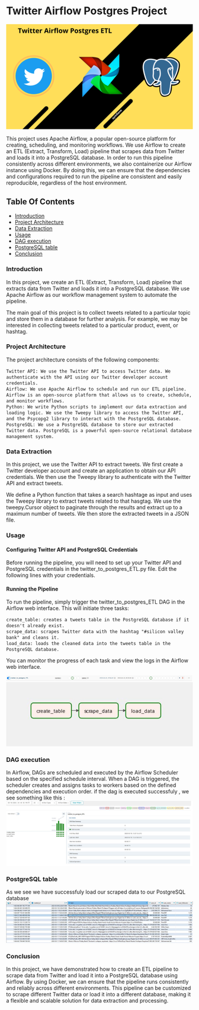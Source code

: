 
# Twitter Airflow Postgres Project
![profile](https://github.com/aym0ane/Twitter-Airflow-Postgres-Project/blob/main/IMAGES/Twitter%20Airflow%20Postgres%20Project.png)

This project uses Apache Airflow, a popular open-source platform for creating, scheduling, and monitoring workflows. We use Airflow to create an ETL (Extract, Transform, Load) pipeline that scrapes data from Twitter and loads it into a PostgreSQL database. In order to run this pipeline consistently across different environments, we also containerize our Airflow instance using Docker. By doing this, we can ensure that the dependencies and configurations required to run the pipeline are consistent and easily reproducible, regardless of the host environment.


## Table Of Contents
- [Introduction](https://github.com/aym0ane/Twitter-Airflow-Postgres-Project/edit/main/README.md#)
- [Project Architecture](https://github.com/aym0ane/Twitter-Airflow-Postgres-Project/edit/main/README.md#Project-Architecture)
- [Data Extraction](https://github.com/aym0ane/Twitter-Airflow-Postgres-Project/edit/main/README.md#Data-Extraction)
- [Usage](https://github.com/aym0ane/Twitter-Airflow-Postgres-Project/edit/main/README.md#Usage)
- [DAG execution](https://github.com/aym0ane/Twitter-Airflow-Postgres-Project/edit/main/README.md#DAG-execution)
- [PostgreSQL table](https://github.com/aym0ane/Twitter-Airflow-Postgres-Project/edit/main/README.md#PostgreSQL-table)
- [Conclusion](https://github.com/aym0ane/Twitter-Airflow-Postgres-Project/edit/main/README.md#Conclusion)

### Introduction

In this project, we create an ETL (Extract, Transform, Load) pipeline that extracts data from Twitter and loads it into a PostgreSQL database. We use Apache Airflow as our workflow management system to automate the pipeline.

The main goal of this project is to collect tweets related to a particular topic and store them in a database for further analysis. For example, we may be interested in collecting tweets related to a particular product, event, or hashtag.
### Project Architecture

The project architecture consists of the following components:

    Twitter API: We use the Twitter API to access Twitter data. We authenticate with the API using our Twitter developer account credentials.
    Airflow: We use Apache Airflow to schedule and run our ETL pipeline. Airflow is an open-source platform that allows us to create, schedule, and monitor workflows.
    Python: We write Python scripts to implement our data extraction and loading logic. We use the Tweepy library to access the Twitter API, and the Psycopg2 library to interact with the PostgreSQL database.
    PostgreSQL: We use a PostgreSQL database to store our extracted Twitter data. PostgreSQL is a powerful open-source relational database management system.

### Data Extraction

In this project, we use the Twitter API to extract tweets. We first create a Twitter developer account and create an application to obtain our API credentials. We then use the Tweepy library to authenticate with the Twitter API and extract tweets.

We define a Python function that takes a search hashtage as input and uses the Tweepy library to extract tweets related to that hasgtag. We use the tweepy.Cursor object to paginate through the results and extract up to a maximum number of tweets. We then store the extracted tweets in a JSON file.

### Usage
#### Configuring Twitter API and PostgreSQL Credentials
Before running the pipeline, you will need to set up your Twitter API and PostgreSQL credentials in the twitter_to_postgres_ETL.py file. Edit the following lines with your credentials.

#### Running the Pipeline

To run the pipeline, simply trigger the twitter_to_postgres_ETL DAG in the Airflow web interface. This will initiate three tasks:

    create_table: creates a tweets table in the PostgreSQL database if it doesn't already exist.
    scrape_data: scrapes Twitter data with the hashtag "#silicon valley bank" and cleans it.
    load_data: loads the cleaned data into the tweets table in the PostgreSQL database.

You can monitor the progress of each task and view the logs in the Airflow web interface.

![Dag ](https://github.com/aym0ane/Twitter-Airflow-Postgres-Project/blob/main/IMAGES/DAG.JPG)
![Dag map](https://github.com/aym0ane/Twitter-Airflow-Postgres-Project/blob/main/IMAGES/graph.JPG)


### DAG execution
In Airflow, DAGs are scheduled and executed by the Airflow Scheduler based on the specified schedule interval. When a DAG is triggered, the scheduler creates and assigns tasks to workers based on the defined dependencies and execution order. 
if the dag is executed successfuly , we see something like this : 
![dagexecution](https://github.com/aym0ane/Twitter-Airflow-Postgres-Project/blob/main/IMAGES/dag%20execution.JPG)

### PostgreSQL table

As we see we have successfuly load our scraped data to our PostgreSQL database
![postgresTable](https://github.com/aym0ane/Twitter-Airflow-Postgres-Project/blob/main/IMAGES/posstgresql%20table.JPG)

### Conclusion

In this project, we have demonstrated how to create an ETL pipeline to scrape data from Twitter and load it into a PostgreSQL database using Airflow. By using Docker, we can ensure that the pipeline runs consistently and reliably across different environments. This pipeline can be customized to scrape different Twitter data or load it into a different database, making it a flexible and scalable solution for data extraction and processing.
